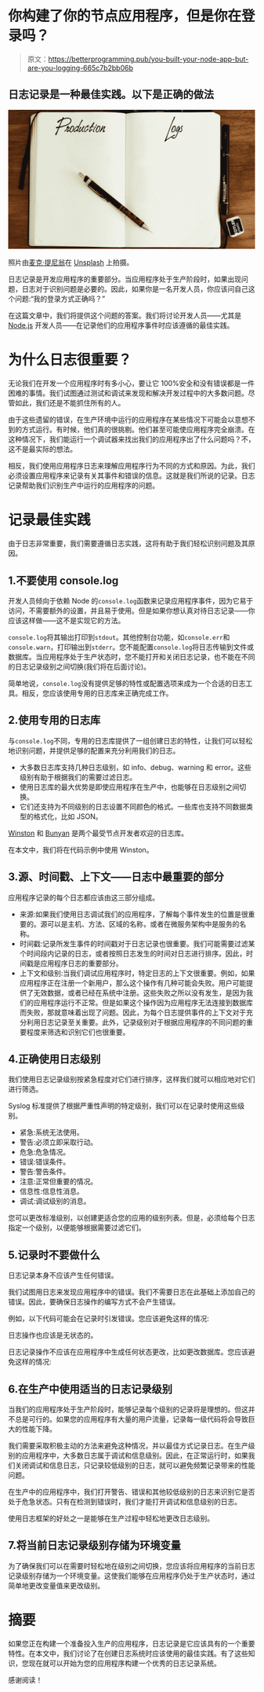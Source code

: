 # 你构建了你的节点应用程序，但是你在登录吗？

> 原文：<https://betterprogramming.pub/you-built-your-node-app-but-are-you-logging-665c7b2bb06b>

## 日志记录是一种最佳实践。以下是正确的做法

![](img/41abada5a0357d9f9cb993f572104923.png)

照片由[麦克·提尼翁](https://unsplash.com/@m15ky?utm_source=unsplash&utm_medium=referral&utm_content=creditCopyText)在 [Unsplash](https://unsplash.com/s/photos/paper?utm_source=unsplash&utm_medium=referral&utm_content=creditCopyText) 上拍摄。

日志记录是开发应用程序的重要部分。当应用程序处于生产阶段时，如果出现问题，日志对于识别问题是必要的。因此，如果你是一名开发人员，你应该问自己这个问题:“我的登录方式正确吗？”

在这篇文章中，我们将提供这个问题的答案。我们将讨论开发人员——尤其是 [Node.js](https://nodejs.org/en/) 开发人员——在记录他们的应用程序事件时应该遵循的最佳实践。

# 为什么日志很重要？

无论我们在开发一个应用程序时有多小心，要让它 100%安全和没有错误都是一件困难的事情。我们试图通过测试和调试来发现和解决开发过程中的大多数问题。尽管如此，我们还是不能抓住所有的人。

由于这些遗留的错误，在生产环境中运行的应用程序在某些情况下可能会以意想不到的方式运行。有时候，他们真的很挑剔。他们甚至可能使应用程序完全崩溃。在这种情况下，我们能运行一个调试器来找出我们的应用程序出了什么问题吗？不，这不是最实际的想法。

相反，我们使用应用程序日志来理解应用程序行为不同的方式和原因。为此，我们必须设置应用程序来记录有关其事件和错误的信息。这就是我们所说的记录。日志记录帮助我们识别生产中运行的应用程序的问题。

# 记录最佳实践

由于日志非常重要，我们需要遵循日志实践，这将有助于我们轻松识别问题及其原因。

## 1.不要使用 console.log

开发人员倾向于依赖 Node 的`console.log`函数来记录应用程序事件，因为它易于访问，不需要额外的设置，并且易于使用。但是如果你想认真对待日志记录——你应该这样做——这不是实现它的方法。

`console.log`将其输出打印到`stdout`。其他控制台功能，如`console.err`和`console.warn`，打印输出到`stderr`。您不能配置`console.log`将日志传输到文件或数据库。当应用程序处于生产状态时，您不能打开和关闭日志记录，也不能在不同的日志记录级别之间切换(我们将在后面讨论)。

简单地说，`console.log`没有提供足够的特性或配置选项来成为一个合适的日志工具。相反，您应该使用专用的日志库来正确完成工作。

## 2.使用专用的日志库

与`console.log`不同，专用的日志库提供了一组创建日志的特性，让我们可以轻松地识别问题，并提供足够的配置来充分利用我们的日志。

*   大多数日志库支持几种日志级别，如 info、debug、warning 和 error。这些级别有助于根据我们的需要过滤日志。
*   使用日志库的最大优势是即使应用程序在生产中，也能够在日志级别之间切换。
*   它们还支持为不同级别的日志设置不同颜色的格式。一些库也支持不同数据类型的格式化，比如 JSON。

[Winston](https://www.npmjs.com/package/winston) 和 [Bunyan](https://www.npmjs.com/package/bunyan) 是两个最受节点开发者欢迎的日志库。

在本文中，我们将在代码示例中使用 Winston。

## 3.源、时间戳、上下文——日志中最重要的部分

应用程序记录的每个日志都应该由这三部分组成。

*   来源:如果我们使用日志调试我们的应用程序，了解每个事件发生的位置是很重要的。源可以是主机、方法、区域的名称，或者在微服务架构中是服务的名称。
*   时间戳:记录所发生事件的时间戳对于日志记录也很重要。我们可能需要过滤某个时间段内记录的日志，或者按照日志发生的时间对日志进行排序。因此，时间戳是应用程序日志的重要部分。
*   上下文和级别:当我们调试应用程序时，特定日志的上下文很重要。例如，如果应用程序正在注册一个新用户，那么这个操作有几种可能会失败。用户可能提供了无效数据，或者已经在系统中注册。这些失败之所以没有发生，是因为我们的应用程序运行不正常。但是如果这个操作因为应用程序无法连接到数据库而失败，那就意味着出现了问题。因此，为每个日志提供事件的上下文对于充分利用日志记录至关重要。此外，记录级别对于根据应用程序的不同问题的重要程度来筛选和识别它们也很重要。

## 4.正确使用日志级别

我们使用日志记录级别按紧急程度对它们进行排序，这样我们就可以相应地对它们进行筛选。

Syslog 标准提供了根据严重性声明的特定级别，我们可以在记录时使用这些级别。

*   紧急:系统无法使用。
*   警告:必须立即采取行动。
*   危急:危急情况。
*   错误:错误条件。
*   警告:警告条件。
*   注意:正常但重要的情况。
*   信息性:信息性消息。
*   调试:调试级别的消息。

您可以更改标准级别，以创建更适合您的应用的级别列表。但是，必须给每个日志指定一个级别，以便能够根据需要过滤它们。

## 5.记录时不要做什么

日志记录本身不应该产生任何错误。

我们试图用日志来发现应用程序中的错误。我们不需要日志在此基础上添加自己的错误。因此，要确保日志操作的编写方式不会产生错误。

例如，以下代码可能会在记录时引发错误。您应该避免这样的情况:

日志操作也应该是无状态的。

日志记录操作不应该在应用程序中生成任何状态更改，比如更改数据库。您应该避免这样的情况:

## 6.在生产中使用适当的日志记录级别

当我们的应用程序处于生产阶段时，能够记录每个级别的记录将是理想的。但这并不总是可行的。如果您的应用程序有大量的用户流量，记录每一级代码将会导致巨大的性能下降。

我们需要采取积极主动的方法来避免这种情况，并以最佳方式记录日志。在生产级别的应用程序中，大多数日志属于调试和信息级别。因此，在正常运行时，如果我们关闭调试和信息日志，只记录较低级别的日志，就可以避免频繁记录带来的性能问题。

在生产中的应用程序中，我们打开警告、错误和其他较低级别的日志来识别它是否处于危急状态。只有在检测到错误时，我们才能打开调试和信息级别的日志。

使用日志框架的好处之一是能够在生产过程中轻松地更改日志级别。

## 7.将当前日志记录级别存储为环境变量

为了确保我们可以在需要时轻松地在级别之间切换，您应该将应用程序的当前日志记录级别存储为一个环境变量。这使我们能够在应用程序仍处于生产状态时，通过简单地更改变量值来更改级别。

# 摘要

如果您正在构建一个准备投入生产的应用程序，日志记录是它应该具有的一个重要特性。在本文中，我们讨论了在创建日志系统时应该使用的最佳实践。有了这些知识，您现在就可以开始为您的应用程序构建一个优秀的日志记录系统。

感谢阅读！